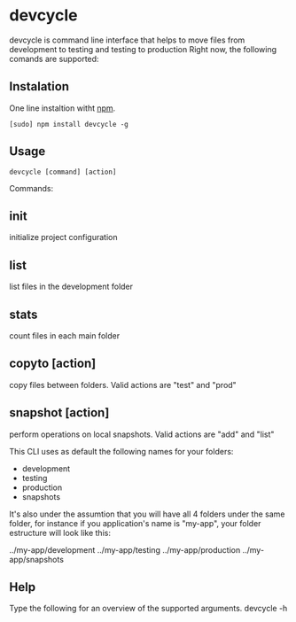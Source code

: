 devcycle
========

devcycle is command line interface that helps to move files from development 
to testing and testing to production
Right now, the following comands are supported:


## Instalation

One line instaltion witht [npm](http://npmjs.org). 

	[sudo] npm install devcycle -g


## Usage

	devcycle [command] [action]
	
Commands: 

## init
initialize project configuration
    
## list
list files in the development folder
    
## stats
count files in each main folder
    
## copyto [action]
copy files between folders. Valid actions are "test" and "prod"
    
## snapshot [action]
perform operations on local snapshots. Valid actions are "add" and "list"

This CLI uses as default the following names for your folders:

* development
* testing
* production
* snapshots

It's also under the assumtion that you will have all 4 folders under the same 
folder, for instance if you application's name is "my-app", your folder estructure
will look like this:

../my-app/development
../my-app/testing
../my-app/production
../my-app/snapshots

## Help

Type the following for an overview of the supported arguments.
		devcycle -h


